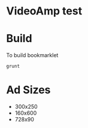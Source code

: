 # VideoAmp test

# Build

To build bookmarklet

```
grunt
```

# Ad Sizes

- 300x250
- 160x600
- 728x90
